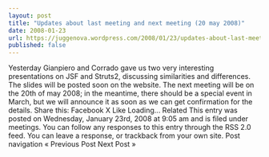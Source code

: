 ```yaml
---
layout: post
title: "Updates about last meeting and next meeting (20 may 2008)"
date: 2008-01-23
url: https://juggenova.wordpress.com/2008/01/23/updates-about-last-meeting-and-next-meeting-20-may-2008/
published: false 
---
```


Yesterday Gianpiero and Corrado gave us two very interesting presentations on JSF and Struts2, discussing similarities and differences. The slides will be posted soon on the website. The next meeting will be on the 20th of may 2008; in the meantime, there should be a special event in March, but we will announce it as soon as we can get confirmation for the details. Share this: Facebook X Like Loading... Related This entry was posted on Wednesday, January 23rd, 2008 at 9:05 am and is filed under meetings. You can follow any responses to this entry through the RSS 2.0 feed. You can leave a response, or trackback from your own site. Post navigation « Previous Post Next Post »
